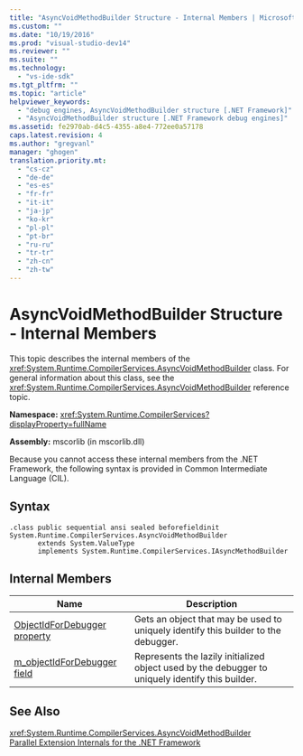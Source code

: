 ```yaml
---
title: "AsyncVoidMethodBuilder Structure - Internal Members | Microsoft Docs"
ms.custom: ""
ms.date: "10/19/2016"
ms.prod: "visual-studio-dev14"
ms.reviewer: ""
ms.suite: ""
ms.technology: 
  - "vs-ide-sdk"
ms.tgt_pltfrm: ""
ms.topic: "article"
helpviewer_keywords: 
  - "debug engines, AsyncVoidMethodBuilder structure [.NET Framework]"
  - "AsyncVoidMethodBuilder structure [.NET Framework debug engines]"
ms.assetid: fe2970ab-d4c5-4355-a8e4-772ee0a57178
caps.latest.revision: 4
ms.author: "gregvanl"
manager: "ghogen"
translation.priority.mt: 
  - "cs-cz"
  - "de-de"
  - "es-es"
  - "fr-fr"
  - "it-it"
  - "ja-jp"
  - "ko-kr"
  - "pl-pl"
  - "pt-br"
  - "ru-ru"
  - "tr-tr"
  - "zh-cn"
  - "zh-tw"
---
```

# AsyncVoidMethodBuilder Structure - Internal Members
This topic describes the internal members of the <xref:System.Runtime.CompilerServices.AsyncVoidMethodBuilder> class. For general information about this class, see the <xref:System.Runtime.CompilerServices.AsyncVoidMethodBuilder> reference topic.  
  
 **Namespace:** <xref:System.Runtime.CompilerServices?displayProperty=fullName>  
  
 **Assembly:** mscorlib (in mscorlib.dll)  
  
 Because you cannot access these internal members from the .NET Framework, the following syntax is provided in Common Intermediate Language (CIL).  
  
## Syntax  
  
```  
.class public sequential ansi sealed beforefieldinit System.Runtime.CompilerServices.AsyncVoidMethodBuilder  
       extends System.ValueType  
       implements System.Runtime.CompilerServices.IAsyncMethodBuilder  
```  
  
## Internal Members  
  
|Name|Description|  
|----------|-----------------|  
|[ObjectIdForDebugger property](../extensibility/asyncvoidmethodbuilder.objectidfordebugger-property.md)|Gets an object that may be used to uniquely identify this builder to the debugger.|  
|[m_objectIdForDebugger field](../extensibility/asyncvoidmethodbuilder.m_objectidfordebugger-field.md)|Represents the lazily initialized object used by the debugger to uniquely identify this builder.|  
  
## See Also  
 <xref:System.Runtime.CompilerServices.AsyncVoidMethodBuilder>   
 [Parallel Extension Internals for the .NET Framework](../extensibility/parallel-extension-internals-for-the-.net-framework.md)
